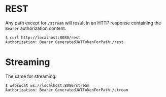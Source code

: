 # REST

Any path except for `/stream` will result in an HTTP response containing the `Bearer` authorization content.
```
$ curl http://localhost:8080/rest
Authorization: Bearer GeneratedJWTTokenForPath:/rest
```

# Streaming

The same for streaming:
```
$ websocat ws://localhost:8080/stream
Authorization: Bearer GeneratedJWTTokenForPath:/stream
```
